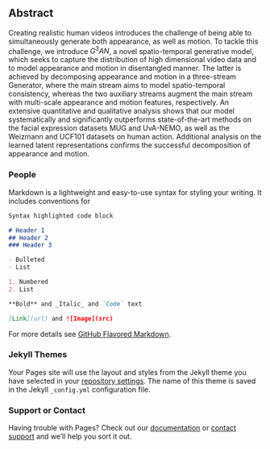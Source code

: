 ## Abstract

Creating realistic human videos introduces the challenge of being able to simultaneously generate both appearance, as well as motion. To tackle this challenge, we introduce $G^{3}AN$, a novel spatio-temporal generative model, which seeks to capture the distribution of high dimensional video data and to model appearance and motion in disentangled manner. The latter is achieved by decomposing appearance and motion in a three-stream Generator, where the main stream aims to model spatio-temporal consistency, whereas the two auxiliary streams augment the main stream with multi-scale appearance and motion features, respectively. An extensive quantitative and qualitative analysis shows that our model systematically and significantly outperforms state-of-the-art methods on the facial expression datasets MUG and UvA-NEMO, as well as the Weizmann and UCF101 datasets on human action. Additional analysis on the learned latent representations confirms the successful decomposition of appearance and motion.

### People

Markdown is a lightweight and easy-to-use syntax for styling your writing. It includes conventions for

```markdown
Syntax highlighted code block

# Header 1
## Header 2
### Header 3

- Bulleted
- List

1. Numbered
2. List

**Bold** and _Italic_ and `Code` text

[Link](url) and ![Image](src)
```

For more details see [GitHub Flavored Markdown](https://guides.github.com/features/mastering-markdown/).

### Jekyll Themes

Your Pages site will use the layout and styles from the Jekyll theme you have selected in your [repository settings](https://github.com/wyhsirius/G3AN/settings). The name of this theme is saved in the Jekyll `_config.yml` configuration file.

### Support or Contact

Having trouble with Pages? Check out our [documentation](https://help.github.com/categories/github-pages-basics/) or [contact support](https://github.com/contact) and we’ll help you sort it out.
